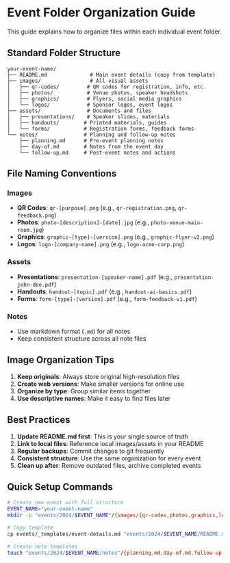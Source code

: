 # Event Folder Organization Guide

This guide explains how to organize files within each individual event folder.

## Standard Folder Structure

```
your-event-name/
├── README.md              # Main event details (copy from template)
├── images/                # All visual assets
│   ├── qr-codes/         # QR codes for registration, info, etc.
│   ├── photos/           # Venue photos, speaker headshots
│   ├── graphics/         # Flyers, social media graphics
│   └── logos/            # Sponsor logos, event logos
├── assets/               # Documents and files
│   ├── presentations/    # Speaker slides, materials
│   ├── handouts/        # Printed materials, guides
│   └── forms/           # Registration forms, feedback forms
└── notes/               # Planning and follow-up notes
    ├── planning.md      # Pre-event planning notes
    ├── day-of.md        # Notes from the event day
    └── follow-up.md     # Post-event notes and actions
```

## File Naming Conventions

### Images

- **QR Codes**: `qr-[purpose].png` (e.g., `qr-registration.png`, `qr-feedback.png`)
- **Photos**: `photo-[description]-[date].jpg` (e.g., `photo-venue-main-room.jpg`)
- **Graphics**: `graphic-[type]-[version].png` (e.g., `graphic-flyer-v2.png`)
- **Logos**: `logo-[company-name].png` (e.g., `logo-acme-corp.png`)

### Assets

- **Presentations**: `presentation-[speaker-name].pdf` (e.g., `presentation-john-doe.pdf`)
- **Handouts**: `handout-[topic].pdf` (e.g., `handout-ai-basics.pdf`)
- **Forms**: `form-[type]-[version].pdf` (e.g., `form-feedback-v1.pdf`)

### Notes

- Use markdown format (`.md`) for all notes
- Keep consistent structure across all note files

## Image Organization Tips

1. **Keep originals**: Always store original high-resolution files
2. **Create web versions**: Make smaller versions for online use
3. **Organize by type**: Group similar items together
4. **Use descriptive names**: Make it easy to find files later

## Best Practices

1. **Update README.md first**: This is your single source of truth
2. **Link to local files**: Reference local images/assets in your README
3. **Regular backups**: Commit changes to git frequently
4. **Consistent structure**: Use the same organization for every event
5. **Clean up after**: Remove outdated files, archive completed events

## Quick Setup Commands

```bash
# Create new event with full structure
EVENT_NAME="your-event-name"
mkdir -p "events/2024/$EVENT_NAME"/{images/{qr-codes,photos,graphics,logos},assets/{presentations,handouts,forms},notes}

# Copy template
cp events/_templates/event-details.md "events/2024/$EVENT_NAME/README.md"

# Create note templates
touch "events/2024/$EVENT_NAME/notes"/{planning.md,day-of.md,follow-up.md}
```
